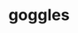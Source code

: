 ---
layout: objects
title: goggles
emoji: goggles
permalink: 🥽.html
image: assets/img/3moji/goggles.png
---